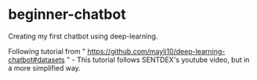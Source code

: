 # beginner-chatbot
Creating my first chatbot using deep-learning. 

Following tutorial from " https://github.com/mayli10/deep-learning-chatbot#datasets "
        - This tutorial follows SENTDEX's youtube video, but in a more simplified way. 
